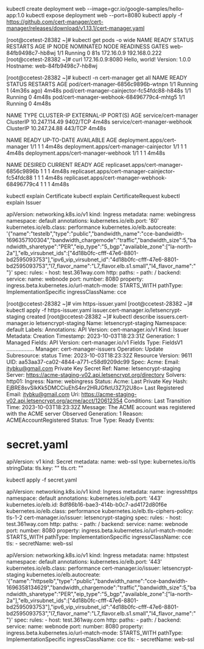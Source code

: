 


kubectl create deployment web --image=gcr.io/google-samples/hello-app:1.0
kubectl expose deployment web --port=8080
kubectl apply -f https://github.com/cert-manager/cert-manager/releases/download/v1.13.1/cert-manager.yaml


[root@ccetest-28382 ~]# kubectl get pods -o wide
NAME                   READY   STATUS    RESTARTS   AGE   IP           NODE            NOMINATED NODE   READINESS GATES
web-84fb9498c7-hb8wj   1/1     Running   0          81s   172.16.0.9   192.168.0.222   <none>           <none>
[root@ccetest-28382 ~]# curl 172.16.0.9:8080
Hello, world!
Version: 1.0.0
Hostname: web-84fb9498c7-hb8wj


[root@ccetest-28382 ~]# kubectl -n cert-manager get all
NAME                                          READY   STATUS    RESTARTS        AGE
pod/cert-manager-6856c9896b-wtnpn             1/1     Running   1 (4m36s ago)   4m48s
pod/cert-manager-cainjector-fc54fdc88-h848s   1/1     Running   0               4m48s
pod/cert-manager-webhook-68496779c4-mhtg5     1/1     Running   0               4m48s

NAME                           TYPE        CLUSTER-IP      EXTERNAL-IP   PORT(S)    AGE
service/cert-manager           ClusterIP   10.247.114.49   <none>        9402/TCP   4m48s
service/cert-manager-webhook   ClusterIP   10.247.24.88    <none>        443/TCP    4m48s

NAME                                      READY   UP-TO-DATE   AVAILABLE   AGE
deployment.apps/cert-manager              1/1     1            1           4m48s
deployment.apps/cert-manager-cainjector   1/1     1            1           4m48s
deployment.apps/cert-manager-webhook      1/1     1            1           4m48s

NAME                                                DESIRED   CURRENT   READY   AGE
replicaset.apps/cert-manager-6856c9896b             1         1         1       4m48s
replicaset.apps/cert-manager-cainjector-fc54fdc88   1         1         1       4m48s
replicaset.apps/cert-manager-webhook-68496779c4     1         1         1       4m48s


kubectl explain Certificate
kubectl explain CertificateRequest
kubectl explain Issuer



apiVersion: networking.k8s.io/v1
kind: Ingress
metadata:
  name: webingress
  namespace: default
  annotations:
    kubernetes.io/elb.port: '80'
    kubernetes.io/elb.class: performance
    kubernetes.io/elb.autocreate: '{"name":"testelb","type":"public","bandwidth_name":"cce-bandwidth-1696357100304","bandwidth_chargemode":"traffic","bandwidth_size":5,"bandwidth_sharetype":"PER","eip_type":"5_bgp","available_zone":["la-north-2a"],"elb_virsubnet_ids":["4d18b0fc-cfff-47e6-8801-bd2595093753"],"ipv6_vip_virsubnet_id":"4d18b0fc-cfff-47e6-8801-bd2595093753","l7_flavor_name":"L7_flavor.elb.s1.small","l4_flavor_name":""}'
spec:
  rules:
    - host: test.361way.com
      http:
        paths:
          - path: /
            backend:
              service:
                name: webnode
                port:
                  number: 8080
            property:
              ingress.beta.kubernetes.io/url-match-mode: STARTS_WITH
            pathType: ImplementationSpecific
  ingressClassName: cce


[root@ccetest-28382 ~]# vim https-issuer.yaml
[root@ccetest-28382 ~]# kubectl apply -f https-issuer.yaml
issuer.cert-manager.io/letsencrypt-staging created
[root@ccetest-28382 ~]# kubectl describe issuers.cert-manager.io letsencrypt-staging
Name:         letsencrypt-staging
Namespace:    default
Labels:       <none>
Annotations:  <none>
API Version:  cert-manager.io/v1
Kind:         Issuer
Metadata:
  Creation Timestamp:  2023-10-03T18:23:31Z
  Generation:          1
  Managed Fields:
    API Version:  cert-manager.io/v1
    Fields Type:  FieldsV1
………………
    Manager:         cert-manager-issuers
    Operation:       Update
    Subresource:     status
    Time:            2023-10-03T18:23:32Z
  Resource Version:  9611
  UID:               aa53aa37-ca02-4844-a771-c58d9209dc99
Spec:
  Acme:
    Email:  itybku@gmail.com
    Private Key Secret Ref:
      Name:  letsencrypt-staging
    Server:  https://acme-staging-v02.api.letsencrypt.org/directory
    Solvers:
      http01:
        Ingress:
          Name:  webingress
Status:
  Acme:
    Last Private Key Hash:  EjBRE8svSIkKk5DMCCiuEhS4nr2HRJGfktU3Z7j2U8o=
    Last Registered Email:  itybku@gmail.com
    Uri:                    https://acme-staging-v02.api.letsencrypt.org/acme/acct/120612354
  Conditions:
    Last Transition Time:  2023-10-03T18:23:32Z
    Message:               The ACME account was registered with the ACME server
    Observed Generation:   1
    Reason:                ACMEAccountRegistered
    Status:                True
    Type:                  Ready
Events:                    <none>


# secret.yaml
apiVersion: v1
kind: Secret
metadata:
  name: web-ssl
type: kubernetes.io/tls
stringData:
  tls.key: ""
  tls.crt: ""

kubectl apply -f secret.yaml


apiVersion: networking.k8s.io/v1
kind: Ingress
metadata:
  name: ingresshttps
  namespace: default
  annotations:
    kubernetes.io/elb.port: '443'
    kubernetes.io/elb.id: 8df86b16-bae3-414b-b0c7-ad4172d80f6e
    kubernetes.io/elb.class: performance
    kubernetes.io/elb.tls-ciphers-policy: tls-1-2
    cert-manager.io/issuer: letsencrypt-staging
spec:
  rules:
    - host: test.361way.com
      http:
        paths:
          - path: /
            backend:
              service:
                name: webnode
                port:
                  number: 8080
            property:
              ingress.beta.kubernetes.io/url-match-mode: STARTS_WITH
            pathType: ImplementationSpecific
  ingressClassName: cce
  tls:
    - secretName: web-ssl



apiVersion: networking.k8s.io/v1
kind: Ingress
metadata:
  name: httpstest
  namespace: default
  annotations:
    kubernetes.io/elb.port: '443'
    kubernetes.io/elb.class: performance
    cert-manager.io/issuer: letsencrypt-staging
    kubernetes.io/elb.autocreate: '{"name":"httpselb","type":"public","bandwidth_name":"cce-bandwidth-1696358134629","bandwidth_chargemode":"traffic","bandwidth_size":5,"bandwidth_sharetype":"PER","eip_type":"5_bgp","available_zone":["la-north-2a"],"elb_virsubnet_ids":["4d18b0fc-cfff-47e6-8801-bd2595093753"],"ipv6_vip_virsubnet_id":"4d18b0fc-cfff-47e6-8801-bd2595093753","l7_flavor_name":"L7_flavor.elb.s1.small","l4_flavor_name":""}'
spec:
  rules:
    - host: test.361way.com
      http:
        paths:
          - path: /
            backend:
              service:
                name: webnode
                port:
                  number: 8080
            property:
              ingress.beta.kubernetes.io/url-match-mode: STARTS_WITH
            pathType: ImplementationSpecific
  ingressClassName: cce
  tls:
    - secretName: web-ssl
